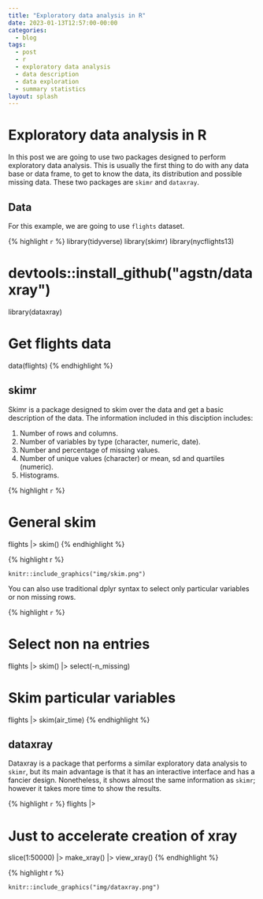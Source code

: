 ```yaml
---
title: "Exploratory data analysis in R"
date: 2023-01-13T12:57:00-00:00
categories:
  - blog
tags:
  - post
  - r
  - exploratory data analysis
  - data description
  - data exploration
  - summary statistics
layout: splash
---
```


# Exploratory data analysis in R

In this post we are going to use two packages designed to perform exploratory data analysis. This is usually the first thing to do with any data base or data frame, to get to know the data, its distribution and possible missing data. These two packages are `skimr` and `dataxray`.

## Data

For this example, we are going to use `flights` dataset.

{% highlight `r` %}
library(tidyverse)
library(skimr)
library(nycflights13)
# devtools::install_github("agstn/dataxray")
library(dataxray)

# Get flights data
data(flights)
{% endhighlight %}

## skimr

Skimr is a package designed to skim over the data and get a basic description of the data. The information included in this disciption includes:

1. Number of rows and columns.
2. Number of variables by type (character, numeric, date).
3. Number and percentage of missing values.
4. Number of unique values (character) or mean, sd and quartiles (numeric).
5. Histograms.

{% highlight `r` %}
# General skim
flights |>
  skim()
{% endhighlight %}

{% highlight r %}
```{r echo=F, out.width="90%", fig.align="center"}
knitr::include_graphics("img/skim.png")
```

You can also use traditional dplyr syntax to select only particular variables or non missing rows.

{% highlight `r` %}
# Select non na entries
flights |>
  skim() |>
  select(-n_missing)

# Skim particular variables
flights |>
  skim(air_time)
{% endhighlight %}

## dataxray

Dataxray is a package that performs a similar exploratory data analysis to `skimr`, but its main advantage is that it has an interactive interface and has a fancier design. Nonetheless, it shows almost the same information as `skimr`; however it takes more time to show the results.

{% highlight `r` %}
flights |>
  # Just to accelerate creation of xray
  slice(1:50000) |>
  make_xray() |>
  view_xray()
{% endhighlight %}

{% highlight r %}
```{r echo=F, out.width="90%", fig.align="center"}
knitr::include_graphics("img/dataxray.png")
```